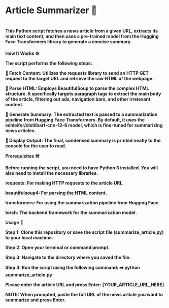 <h1>﻿Article Summarizer 📰<h1>
 
<h4>This Python script fetches a news article from a given URL, extracts its main text content, and then uses a pre-trained model from the Hugging Face Transformers library to generate a concise summary.<h4>

**How It Works ⚙️**

The script performs the following steps:

📲 Fetch Content: Utilizes the requests library to send an HTTP GET request to the target URL and retrieve the raw HTML of the webpage.

🧹 Parse HTML: Employs BeautifulSoup to parse the complex HTML structure. It specifically targets paragraph tags to extract the main body of the article, filtering out ads, navigation bars, and other irrelevant content.

🧠 Generate Summary: The extracted text is passed to a summarization pipeline from Hugging Face Transformers. By default, it uses the sshleifer/distilbart-cnn-12-6 model, which is fine-tuned for summarizing news articles.

📄 Display Output: The final, condensed summary is printed neatly to the console for the user to read.

**Prerequisites 🛠️**

Before running the script, you need to have Python 3 installed. You will also need to install the necessary libraries.

requests: For making HTTP requests to the article URL.

beautifulsoup4: For parsing the HTML content.

transformers: For using the summarization pipeline from Hugging Face.

torch: The backend framework for the summarization model.

**Usage 🚀**

Step 1: Clone this repository or save the script file (summarize_article.py) to your local machine.

Step 2: Open your terminal or command prompt.

Step 3: Navigate to the directory where you saved the file.

Step 4: Run the script using the following command:
➡️ python summarize_article.py

Please enter the article URL and press Enter: [YOUR_ARTICLE_URL_HERE]

NOTE: When prompted, paste the full URL of the news article you want to summarize and press Enter.
